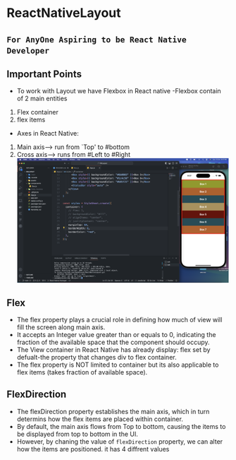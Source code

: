 # ReactNativeLayout

## `For AnyOne Aspiring to be React Native Developer`

## Important Points

- To work with Layout we have Flexbox in React native
  -Flexbox contain of 2 main entities

1. Flex container
2. flex items

- Axes in React Native:

1. Main axis--> run from `Top' to #bottom
2. Cross axis--> runs from #Left to #Right
   ![Alt text](<Screenshot 2023-10-15 at 9.37.47 at night.png>)

## Flex

- The flex property plays a crucial role in defining how much of view will fill the screen along main axis.
- It accepts an Integer value greater than or equals to 0, indicating the fraction of the available space that the component should occupy.
- The View container in React Native has already display: flex set by defualt-the property that changes div to flex container.
- The flex property is NOT limited to container but its also applicable to flex items (takes fraction of available space).

## FlexDirection

- The flexDirection property establishes the main axis, which in turn determins how the flex items are placed within container.
- By default, the main axis flows from Top to bottom, causing the items to be displayed from top to bottom in the UI.
- However, by chaning the value of `flexDirection` property, we can alter how the items are positioned. it has 4 diffrent values
